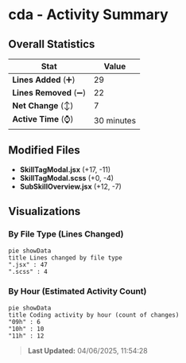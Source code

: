 # cda - Activity Summary 

## Overall Statistics

| Stat                   | Value                                                             |
| ---------------------- | ----------------------------------------------------------------- |
| **Lines Added** (➕)   | 29                                          |
| **Lines Removed** (➖) | 22                                        |
| **Net Change** (↕)    | 7                |
| **Active Time** (⌚)   | 30 minutes |


## Modified Files
- **SkillTagModal.jsx** (+17, -11)
- **SkillTagModal.scss** (+0, -4)
- **SubSkillOverview.jsx** (+12, -7)

## Visualizations

### By File Type (Lines Changed)

```mermaid
pie showData
title Lines changed by file type
".jsx" : 47
".scss" : 4
```

### By Hour (Estimated Activity Count)

```mermaid
pie showData
title Coding activity by hour (count of changes)
"09h" : 6
"10h" : 10
"11h" : 12
```


> **Last Updated:** 04/06/2025, 11:54:28